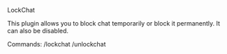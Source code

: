 LockChat

This plugin allows you to block chat temporarily or block it permanently. It can also be disabled.

Commands:
/lockchat
/unlockchat
